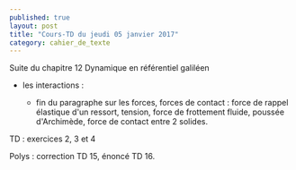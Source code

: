 ```yaml
---
published: true
layout: post
title: "Cours-TD du jeudi 05 janvier 2017"
category: cahier_de_texte
---
```


Suite du chapitre 12 Dynamique en référentiel galiléen

- les interactions :

  - fin du paragraphe sur les forces, forces de contact : force de rappel élastique d'un ressort, tension, force de frottement fluide, poussée d'Archimède, force de contact entre 2 solides.

TD : exercices 2, 3 et 4

Polys : correction TD 15, énoncé TD 16.

